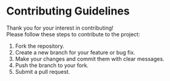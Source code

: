 # Contributing Guidelines

Thank you for your interest in contributing!  
Please follow these steps to contribute to the project:

1. Fork the repository.
2. Create a new branch for your feature or bug fix.
3. Make your changes and commit them with clear messages.
4. Push the branch to your fork.
5. Submit a pull request.
